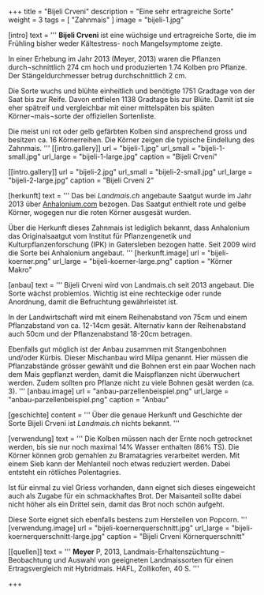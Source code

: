+++
title = "Bijeli Crveni"
description = "Eine sehr ertragreiche Sorte"
weight = 3
tags = [ "Zahnmais" ]
image = "bijeli-1.jpg"


[intro]
  text = '''
**Bijeli Crveni** ist eine wüchsige und ertragreiche Sorte, die im Frühling bisher weder Kältestress- noch Mangelsymptome zeigte.

In einer Erhebung im Jahr 2013 (Meyer, 2013) waren die Pflanzen durch¬schnittlich 274 cm hoch und produzierten 1.74 Kolben pro Pflanze. Der Stängeldurchmesser betrug durchschnittlich 2 cm.

Die Sorte wuchs und blühte einheitlich und benötigte 1751 Gradtage von der Saat bis zur Reife. Davon entfielen 1138 Gradtage bis zur Blüte. Damit ist sie eher spätreif und vergleichbar mit einer mittelspäten bis späten Körner¬mais¬sorte der offiziellen Sortenliste.

Die meist uni rot oder gelb gefärbten Kolben sind ansprechend gross und besitzen ca. 16 Körnerreihen. Die Körner zeigen die typische Eindellung des Zahnmais.
'''
  [[intro.gallery]]
    url = "bijeli-1.jpg"
    url_small = "bijeli-1-small.jpg"
    url_large = "bijeli-1-large.jpg"
    caption = "Bijeli Crveni"

  [[intro.gallery]]
    url = "bijeli-2.jpg"
    url_small = "bijeli-2-small.jpg"
    url_large = "bijeli-2-large.jpg"
    caption = "Bijeli Crveni 2"


[herkunft]
  text = '''
Das bei *Landmais.ch* angebaute Saatgut wurde im Jahr 2013 über [Anhalonium.com](http://anhalonium.com/) bezogen. Das Saatgut enthielt rote und gelbe Körner, wogegen nur die roten Körner ausgesät wurden.

Über die Herkunft dieses Zahnmais ist lediglich bekannt, dass Anhalonium das Originalsaatgut vom Institut für Pflanzengenetik und Kulturpflanzenforschung (IPK) in Gatersleben bezogen hatte. Seit 2009 wird die Sorte bei Anhalonium angebaut.
'''
  [herkunft.image]
    url = "bijeli-koerner.png"
    url_large = "bijeli-koerner-large.png"
    caption = "Körner Makro"


[anbau]
  text = '''
Bijeli Crveni wird von Landmais.ch seit 2013 angebaut. Die Sorte wächst problemlos. Wichtig ist eine rechteckige oder runde Anordnung, damit die Befruchtung gewährleistet ist.

In der Landwirtschaft wird mit einem Reihenabstand von 75cm und einem Pflanzabstand von ca. 12-14cm gesät. Alternativ kann der Reihenabstand auch 50cm und der Pflanzenabstand 18-20cm betragen.

Ebenfalls gut möglich ist der Anbau zusammen mit Stangenbohnen und/oder Kürbis. Dieser Mischanbau wird Milpa genannt. Hier müssen die Pflanzabstände grösser gewählt und die Bohnen erst ein paar Wochen nach dem Mais gepflanzt werden, damit die Maispflanzen nicht überwuchert werden. Zudem sollten pro Pflanze nicht zu viele Bohnen gesät werden (ca. 3).
'''
  [anbau.image]
    url = "anbau-parzellenbeispiel.png"
    url_large = "anbau-parzellenbeispiel.png"
    caption = "Anbau"


[geschichte]
  content = '''
Über die genaue Herkunft und Geschichte der Sorte Bijeli Crveni ist *Landmais.ch* nichts bekannt.
'''


[verwendung]
  text = '''
Die Kolben müssen nach der Ernte noch getrocknet werden, bis sie nur noch maximal 14% Wasser enthalten (86% TS). Die Körner können grob gemahlen zu Bramatagries verarbeitet werden. Mit einem Sieb kann der Mehlanteil noch etwas reduziert werden. Dabei entsteht ein rötliches Polentagries.

Ist für einmal zu viel Griess vorhanden, dann eignet sich dieses eingeweicht auch als Zugabe für ein schmackhaftes Brot. Der Maisanteil sollte dabei nicht höher als ein Drittel sein, damit das Brot noch schön aufgeht.

Diese Sorte eignet sich ebenfalls bestens zum Herstellen von Popcorn.
'''
  [verwendung.image]
    url = "bijeli-koernerquerschnitt.jpg"
    url_large = "bijeli-koernerquerschnitt-large.jpg"
    caption = "Bijeli Crveni Körnerquerschnitt"


[[quellen]]
  text = '''
  **Meyer** P, 2013, Landmais-Erhaltenszüchtung – Beobachtung und Auswahl von geeigneten Landmaissorten für einen Ertragsvergleich mit Hybridmais. HAFL, Zollikofen, 40 S.
'''

+++
